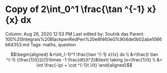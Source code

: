 # Copy of 2\int_0^1 \frac{\tan ^{-1} x}{x} dx

Column: Aug 26, 2020 12:53 PM
Last edited by: Soutrik das
Parent: 100%20Integrals%20BlackpenRedPen%20e8f460e07c904de0b02abe1066b64353.md
Tags: maths, question

$$\begin{aligned}
&=\int_{-1}^1 \frac{\tan ^{-1} x}{x} dx \\
&=\frac{t \tan ^{-1} {\frac{1}{t}}}{1}\times -1 \frac{dt}{t^2}&\text{ taking }x=\frac{1}{t} \\
&= \int \frac{-\pi + \cot ^{-1}t                                           }{t}
\end{aligned}$$